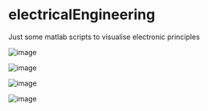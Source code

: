 # electricalEngineering
Just some matlab scripts to visualise electronic principles

![image](https://github.com/Sveppg/electricalEngineering/assets/54738234/8d4d878a-8e8d-473b-b79d-4f8181c7ab62)


![image](https://github.com/Sveppg/electricalEngineering/assets/54738234/780ddb4e-8ca3-48e8-bfad-5e38c60164d9)

![image](https://github.com/Sveppg/electricalEngineering/assets/54738234/3cbebe8a-f6f9-4526-9250-3a249558ad65)

![image](https://github.com/Sveppg/electricalEngineering/assets/54738234/2d01b352-b586-40ed-8827-72a27e4d570b)
